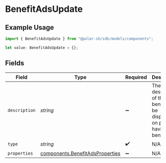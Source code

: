 # BenefitAdsUpdate

## Example Usage

```typescript
import { BenefitAdsUpdate } from "@polar-sh/sdk/models/components";

let value: BenefitAdsUpdate = {};
```

## Fields

| Field                                                                              | Type                                                                               | Required                                                                           | Description                                                                        |
| ---------------------------------------------------------------------------------- | ---------------------------------------------------------------------------------- | ---------------------------------------------------------------------------------- | ---------------------------------------------------------------------------------- |
| `description`                                                                      | *string*                                                                           | :heavy_minus_sign:                                                                 | The description of the benefit. Will be displayed on products having this benefit. |
| `type`                                                                             | *string*                                                                           | :heavy_check_mark:                                                                 | N/A                                                                                |
| `properties`                                                                       | [components.BenefitAdsProperties](../../models/components/benefitadsproperties.md) | :heavy_minus_sign:                                                                 | N/A                                                                                |
